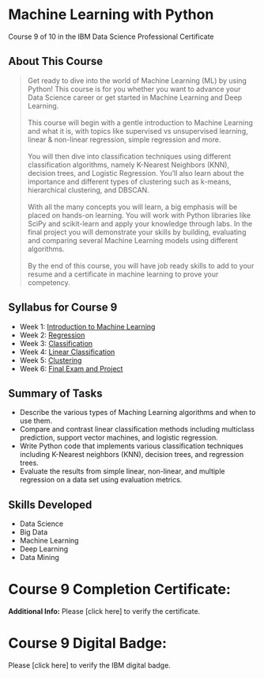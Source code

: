 # Machine Learning with Python
Course 9 of 10 in the IBM Data Science Professional Certificate
## About This Course
> Get ready to dive into the world of Machine Learning (ML) by using Python! This course is for you whether you want to advance your Data Science career or get started in Machine Learning and Deep Learning.<br><br>
This course will begin with a gentle introduction to Machine Learning and what it is, with topics like supervised vs unsupervised learning, linear & non-linear regression, simple regression and more.<br><br>
You will then dive into classification techniques using different classification algorithms, namely K-Nearest Neighbors (KNN), decision trees, and Logistic Regression. You’ll also learn about the importance and different types of clustering such as k-means, hierarchical clustering, and DBSCAN.<br><br>
With all the many concepts you will learn, a big emphasis will be placed on hands-on learning. You will work with Python libraries like SciPy and scikit-learn and apply your knowledge through labs. In the final project you will demonstrate your skills by building, evaluating and comparing several Machine Learning models using different algorithms.<br><br>
By the end of this course, you will have job ready skills to add to your resume and a certificate in machine learning to prove your competency.

## Syllabus for Course 9
- Week 1: [Introduction to Machine Learning](https://github.com/KailaniBailey/IBM-Data-Science-Professional-Certificate/tree/main/09.%20Machine%20Learning%20with%20Python/Week%201:%20Introduction%20to%20Machine%20Learning)
- Week 2: [Regression](https://github.com/KailaniBailey/IBM-Data-Science-Professional-Certificate/tree/main/09.%20Machine%20Learning%20with%20Python/Week%202:%20Regression)
- Week 3: [Classification](https://github.com/KailaniBailey/IBM-Data-Science-Professional-Certificate/tree/main/09.%20Machine%20Learning%20with%20Python/Week%203:%20Classification)
- Week 4: [Linear Classification](https://github.com/KailaniBailey/IBM-Data-Science-Professional-Certificate/tree/main/09.%20Machine%20Learning%20with%20Python/Week%204:%20Linear%20Classification)
- Week 5: [Clustering](https://github.com/KailaniBailey/IBM-Data-Science-Professional-Certificate/tree/main/09.%20Machine%20Learning%20with%20Python/Week%205:%20Clustering)
- Week 6: [Final Exam and Project](https://github.com/KailaniBailey/IBM-Data-Science-Professional-Certificate/tree/main/09.%20Machine%20Learning%20with%20Python/Week%206:%20Final%20Exam%20and%20Project)
## Summary of Tasks
- Describe the various types of Maching Learning algorithms and when to use them.
- Compare and contrast linear classification methods including multiclass prediction, support vector machines, and logistic regression.
- Write Python code that implements various classification techniques including K-Nearest neighbors (KNN), decision trees, and regression trees.
- Evaluate the results from simple linear, non-linear, and multiple regression on a data set using evaluation metrics.
## Skills Developed
- Data Science
- Big Data
- Machine Learning
- Deep Learning
- Data Mining
# Course 9 Completion Certificate:
**Additional Info:** Please [click here] to verify the certificate.
# Course 9 Digital Badge:
Please [click here] to verify the IBM digital badge.<br>
